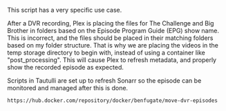 This script has a very specific use case.

After a DVR recording, Plex is placing the files for The Challenge and Big Brother in folders based on the Episode Program Guide (EPG)
show name. This is incorrect, and the files should be placed in their matching folders based on my folder structure.
That is why we are placing the videos in the temp storage directory to begin with, instead of using a container like "post_processing".
This will cause Plex to refresh metadata, and properly show the recorded episode as expected.

Scripts in Tautulli are set up to refresh Sonarr so the episode can be monitored and managed after this is done.

`https://hub.docker.com/repository/docker/benfugate/move-dvr-episodes`